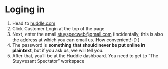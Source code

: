# Loging in


1. Head to [huddle.com](http://my.huddle.net/)
2. Click Customer Login at the top of the page
3. Next, enter the email stuyspecweb@gmail.com (Incidentally, this is also the address at which you can email us. How convenient! :D )
4. The password is **something that should never be put online in plaintext**, but if you ask us, we will tell you.
5. After that, you’ll be at the Huddle dashboard. You need to get to “The Stuyvesant Spectator”
workspace
